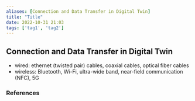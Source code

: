 ```yaml
---
aliases: [Connection and Data Transfer in Digital Twin]
title: "Title"
date: 2022-10-31 21:03
tags: ['tag1', 'tag2']
---
```


## Connection and Data Transfer in Digital Twin

- wired: ethernet (twisted pair) cables, coaxial cables, optical fiber cables
- wireless: Bluetooth, Wi-Fi, ultra-wide band, near-field communication (NFC), 5G

### References

